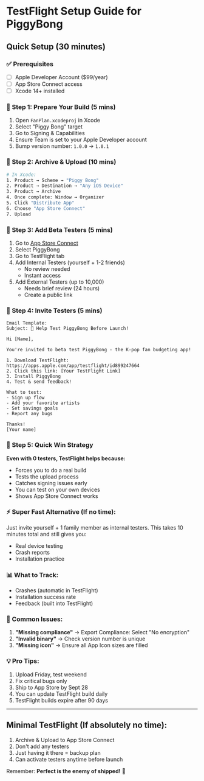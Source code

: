 # TestFlight Setup Guide for PiggyBong
## Quick Setup (30 minutes)

### ✅ Prerequisites
- [ ] Apple Developer Account ($99/year)
- [ ] App Store Connect access
- [ ] Xcode 14+ installed

### 📱 Step 1: Prepare Your Build (5 mins)
1. Open `FanPlan.xcodeproj` in Xcode
2. Select "Piggy Bong" target
3. Go to Signing & Capabilities
4. Ensure Team is set to your Apple Developer account
5. Bump version number: `1.0.0` → `1.0.1`

### 🎯 Step 2: Archive & Upload (10 mins)
```bash
# In Xcode:
1. Product → Scheme → "Piggy Bong"
2. Product → Destination → "Any iOS Device"
3. Product → Archive
4. Once complete: Window → Organizer
5. Click "Distribute App"
6. Choose "App Store Connect"
7. Upload
```

### 👥 Step 3: Add Beta Testers (5 mins)
1. Go to [App Store Connect](https://appstoreconnect.apple.com)
2. Select PiggyBong
3. Go to TestFlight tab
4. Add Internal Testers (yourself + 1-2 friends)
   - No review needed
   - Instant access
5. Add External Testers (up to 10,000)
   - Needs brief review (24 hours)
   - Create a public link

### 📧 Step 4: Invite Testers (5 mins)
```
Email Template:
Subject: 🐷 Help Test PiggyBong Before Launch!

Hi [Name],

You're invited to beta test PiggyBong - the K-pop fan budgeting app!

1. Download TestFlight: https://apps.apple.com/app/testflight/id899247664
2. Click this link: [Your TestFlight Link]
3. Install PiggyBong
4. Test & send feedback!

What to test:
- Sign up flow
- Add your favorite artists
- Set savings goals
- Report any bugs

Thanks!
[Your name]
```

### 🎉 Step 5: Quick Win Strategy
**Even with 0 testers, TestFlight helps because:**
- Forces you to do a real build
- Tests the upload process
- Catches signing issues early
- You can test on your own devices
- Shows App Store Connect works

### ⚡ Super Fast Alternative (If no time):
Just invite yourself + 1 family member as internal testers. This takes 10 minutes total and still gives you:
- Real device testing
- Crash reports
- Installation practice

### 📊 What to Track:
- Crashes (automatic in TestFlight)
- Installation success rate
- Feedback (built into TestFlight)

### 🚨 Common Issues:
1. **"Missing compliance"** → Export Compliance: Select "No encryption"
2. **"Invalid binary"** → Check version number is unique
3. **"Missing icon"** → Ensure all App Icon sizes are filled

### 💡 Pro Tips:
1. Upload Friday, test weekend
2. Fix critical bugs only
3. Ship to App Store by Sept 28
4. You can update TestFlight build daily
5. TestFlight builds expire after 90 days

---

## Minimal TestFlight (If absolutely no time):
1. Archive & Upload to App Store Connect
2. Don't add any testers
3. Just having it there = backup plan
4. Can activate testers anytime before launch

Remember: **Perfect is the enemy of shipped!** 🚀